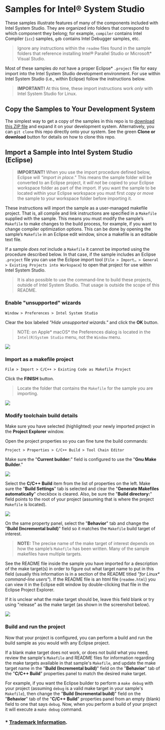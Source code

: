 Samples for Intel® System Studio
================================

These samples illustrate features of many of the components included with Intel
System Studio. They are organized into folders that correspond to which
component they belong; for example, `compiler` contains Intel Compiler (`icc`)
samples, `gdb` contains Intel Debugger samples, etc.

>   Ignore any instructions within the `readme` files found in the sample
>   folders that reference installing Intel® Parallel Studio or Microsoft\*
>   Visual Studio.

Most of these samples *do not* have a proper Eclipse\* `.project` file for easy
import into the Intel System Studio development environment. For use within
Intel System Studio (i.e., within Eclipse) follow the instructions below.

>   **IMPORTANT!** At this time, these import instructions work *only* with
>   Intel System Studio for Linux.

Copy the Samples to Your Development System
-------------------------------------------

The simplest way to get a copy of the samples in this repo is to [download this
ZIP file][1] and expand it on your development system. Alternatively, you can
`git clone` this repo directly onto your system. See the green **Clone or
download** button for details on how to clone this repo.

[1]: https://github.com/intel-system-studio/samples/archive/master.zip

Import a Sample into Intel System Studio (Eclipse)
--------------------------------------------------

>   **IMPORTANT!** When you use the import procedure defined below, Eclipse will
>   *"import in place."* This means the sample folder will be converted to an
>   Eclipse project, it *will not* be copied to your Eclipse workspace folder as
>   part of the import. If you want the sample to be located within your Eclipse
>   workspace you must first *copy* or *move* the sample to your workspace
>   folder before importing it.

These instructions will import the sample as a user-managed makefile project.
That is, all compile and link instructions are specified in a `Makefile`
supplied with the sample. This means you must modify the sample’s `Makefile` to
make changes to the build process, for example, if you want to change compiler
optimization options. This can be done by opening the sample’s `Makefile` in an
Eclipse edit window, since a makefile is an editable text file.

If a sample *does not* include a `Makefile` it cannot be imported using the
procedure described below. In that case, if the sample includes an Eclipse
`.project` file you can use the Eclipse import tool (`File > Import… > General >
Existing Projects into Workspace`) to open that project for use within Intel
System Studio.

>   It is also possible to use the command-line to build these projects, outside
>   of Intel System Studio. That usage is outside the scope of this README.

### Enable "unsupported" wizards

~~~~~~~~~~~~~~~~~~~~~~~~~~~~~~~~~~~~~~~~~~~~~~~~~~~~~~~~~~~~~~~~~~~~~~~~~~~~~~~~
Window > Preferences > Intel System Studio
~~~~~~~~~~~~~~~~~~~~~~~~~~~~~~~~~~~~~~~~~~~~~~~~~~~~~~~~~~~~~~~~~~~~~~~~~~~~~~~~

Clear the box labeled *"Hide unsupported wizards."* and click the **OK** button.

>   NOTE: on Apple\* macOS\* the Preferences dialog is located in the
>   `Intel(R)System Studio` menu, not the `Window` menu.

![](images/enable-unsupported-wizards.png)

### Import as a makefile project

~~~~~~~~~~~~~~~~~~~~~~~~~~~~~~~~~~~~~~~~~~~~~~~~~~~~~~~~~~~~~~~~~~~~~~~~~~~~~~~~
File > Import > C/C++ > Existing Code as Makefile Project
~~~~~~~~~~~~~~~~~~~~~~~~~~~~~~~~~~~~~~~~~~~~~~~~~~~~~~~~~~~~~~~~~~~~~~~~~~~~~~~~

Click the **FINISH** button.

>   Locate the folder that contains the `Makefile` for the sample you are
>   importing.

![](images/import-makefile-sample.png)

### Modify toolchain build details

Make sure you have selected (highlighted) your newly imported project in the
**Project Explorer** window.

Open the project properties so you can fine tune the build commands:

~~~~~~~~~~~~~~~~~~~~~~~~~~~~~~~~~~~~~~~~~~~~~~~~~~~~~~~~~~~~~~~~~~~~~~~~~~~~~~~~
Project > Properties > C/C++ Build > Tool Chain Editor
~~~~~~~~~~~~~~~~~~~~~~~~~~~~~~~~~~~~~~~~~~~~~~~~~~~~~~~~~~~~~~~~~~~~~~~~~~~~~~~~

Make sure the "**Current builder:**" field is configured to use the "**Gnu Make
Builder**."

![](images/gnu-make-builder.png)

Select the **C/C++ Build** item from the list of properties on the left. Make
sure the "**Build Settings**" tab is selected and clear the "**Generate
Makefiles automatically**" checkbox is cleared. Also, be sure the "**Build
directory:**" field points to the root of your project (assuming that is where
the project `Makefile` is located).

![](images/builder-settings.png)

On the same property panel, select the "**Behavior**" tab and change the
"**Build (Incremental build)**" field so it matches the `Makefile` build target
of interest.

>   **NOTE:** The precise name of the make target of interest depends on how the
>   sample’s `Makefile` has been written. Many of the sample makefiles have
>   multiple targets.

See the README file inside the sample you have imported for a description of the
make target(s) in order to figure out what target name to put in this field
(usually this information is in a section of the README titled *"for Linux\*
command-line users"*). If the README file is an html file (`readme.html`) you
can view it in the Eclipse edit window by double-clicking that file in the
Eclipse Project Explorer.

If it is unclear what the make target should be, leave this field blank or try
using "release" as the make target (as shown in the screenshot below).

![](images/set-makefile-target.png)

### Build and run the project

Now that your project is configured, you can perform a build and run the build
sample as you would with any Eclipse project.

If a blank make target does not work, or does not build what you need,  review
the sample's `Makefile` and README files for information regarding the make
targets available in that sample's `Makefile`, and update the make target name
in the "**Build (Incremental build)**" field on the "**Behavior**" tab of the
"**C/C++ Build**" properties panel to match the desired make target.

For example, if you want the Eclipse builder to perform a `make debug` with
your project (assuming `debug` is a valid make target in your sample's
`Makefile`), then change the "**Build (Incremental build)**" field on the
"**Behavior**" tab of the "**C/C++ Build**" properties panel from an empty
(blank) field to one that says `debug`. Now, when you perform a build of your
project it will execute a `make debug` command.



### \* [Trademark Information][2].

[2]: https://www.intel.com/content/www/us/en/legal/trademarks.html
